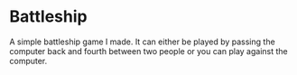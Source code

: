 ﻿# Battleship

A simple battleship game I made. It can either be played by passing the computer back and fourth between two people or you can play against the computer.
